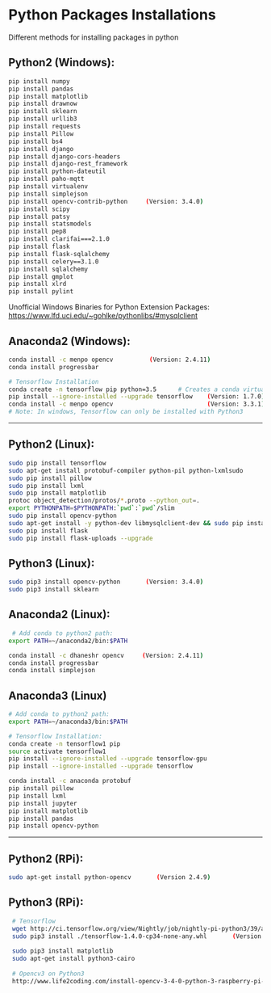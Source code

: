 # Python Packages Installations
Different methods for installing packages in python

## Python2 (Windows):
 ```bash
 pip install numpy 
 pip install pandas 
 pip install matplotlib 
 pip install drawnow
 pip install sklearn 
 pip install urllib3 
 pip install requests 
 pip install Pillow 
 pip install bs4 
 pip install django 
 pip install django-cors-headers 
 pip install django-rest_framework 
 pip install python-dateutil
 pip install paho-mqtt 
 pip install virtualenv 
 pip install simplejson
 pip install opencv-contrib-python     (Version: 3.4.0)
 pip install scipy
 pip install patsy
 pip install statsmodels
 pip install pep8
 pip install clarifai===2.1.0
 pip install flask
 pip install flask-sqlalchemy
 pip install celery==3.1.0
 pip install sqlalchemy
 pip install gmplot
 pip install xlrd
 pip install pylint
 ```
 
 Unofficial Windows Binaries for Python Extension Packages:
 https://www.lfd.uci.edu/~gohlke/pythonlibs/#mysqlclient
 
  
 ## Anaconda2 (Windows):
 ```bash
conda install -c menpo opencv          (Version: 2.4.11)
conda install progressbar

# Tensorflow Installation
conda create -n tensorflow pip python=3.5      # Creates a conda virtualenv with python3 
pip install --ignore-installed --upgrade tensorflow    (Version: 1.7.0)
conda install -c menpo opencv                          (Version: 3.3.1)
# Note: In windows, Tensorflow can only be installed with Python3
```
<hr>


## Python2 (Linux):
 ```bash
sudo pip install tensorflow
sudo apt-get install protobuf-compiler python-pil python-lxmlsudo 
sudo pip install pillow
sudo pip install lxml
sudo pip install matplotlib
protoc object_detection/protos/*.proto --python_out=.
export PYTHONPATH=$PYTHONPATH:`pwd`:`pwd`/slim
sudo pip install opencv-python
sudo apt-get install -y python-dev libmysqlclient-dev && sudo pip install mysqlclient
sudo pip install flask
sudo pip install flask-uploads --upgrade
 ```
## Python3 (Linux):
 ```bash
 sudo pip3 install opencv-python       (Version: 3.4.0)
 sudo pip3 install sklearn
 ```

## Anaconda2 (Linux):
```bash
 # Add conda to python2 path:
export PATH=~/anaconda2/bin:$PATH

conda install -c dhaneshr opencv     (Version: 2.4.11)
conda install progressbar
conda install simplejson
```

## Anaconda3 (Linux)
```bash
# Add conda to python2 path:
export PATH=~/anaconda3/bin:$PATH

# Tensorflow Installation:
conda create -n tensorflow1 pip
source activate tensorflow1
pip install --ignore-installed --upgrade tensorflow-gpu
pip install --ignore-installed --upgrade tensorflow

conda install -c anaconda protobuf
pip install pillow
pip install lxml
pip install jupyter
pip install matplotlib
pip install pandas
pip install opencv-python
```
<hr>


## Python2 (RPi):
```bash
sudo apt-get install python-opencv       (Version 2.4.9)
```

## Python3 (RPi):
```bash
 # Tensorflow
 wget http://ci.tensorflow.org/view/Nightly/job/nightly-pi-python3/39/artifact/output-artifacts/tensorflow-1.4.0-cp34-none-any.whl
 sudo pip3 install ./tensorflow-1.4.0-cp34-none-any.whl       (Version: 1.4.0)
 
 sudo pip3 install matplotlib
 sudo apt-get install python3-cairo
 
 # Opencv3 on Python3
 http://www.life2coding.com/install-opencv-3-4-0-python-3-raspberry-pi-3/
 
 ```
